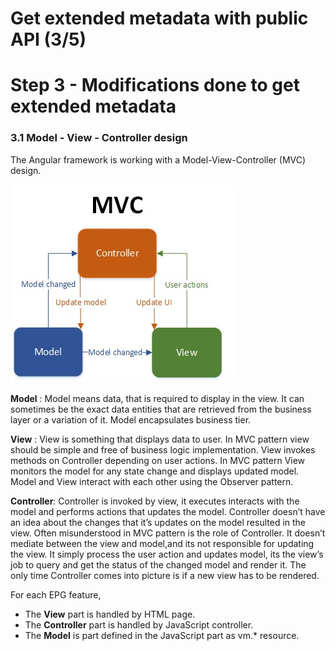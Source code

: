 #  Get extended metadata with public API (3/5)


# Step 3 - Modifications done to get extended metadata


### 3.1 Model - View - Controller design

The Angular framework is working with a Model-View-Controller (MVC) design.

  ![](./assets/images/REF-API-105-07_mvc.jpg)<br/>


**Model** : Model means data, that is required to display in the view. It can sometimes be the exact data entities that are retrieved from the business layer or a variation of it. Model encapsulates business tier.

**View** : View is something that displays data to user. In MVC pattern view should be simple and free of business logic implementation. View invokes methods on Controller depending on user actions. In MVC pattern View monitors the model for any state change and displays updated model. Model and View interact with each other using the Observer pattern.

**Controller**: Controller is invoked by view, it executes interacts with the model and performs actions that updates the model. Controller doesn’t have an idea about the changes that it’s updates on the model resulted in the view. Often misunderstood in MVC pattern is the role of Controller. It doesn’t mediate between the view and model,and its not responsible for updating the view. It simply process the user action and updates model, its the view’s job to query and get the status of the changed model and render it.  The only time Controller comes into picture is if a new view has to be rendered.


For each EPG feature,
- The **View** part is handled by HTML page.
- The **Controller** part is handled by JavaScript controller.
- The **Model** is part defined in the JavaScript part as vm.* resource.




